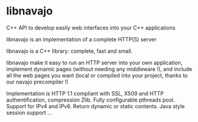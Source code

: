 # libnavajo
C++ API to develop easily web interfaces into your C++ applications

libnavajo is an implementation of a complete HTTP(S) server

libnavajo is a C++ library: complete, fast and small.

libnavajo make it easy to run an HTTP server into your own application, implement dynamic pages (without needing any middleware !), and include all the web pages you want (local or compiled into your project, thanks to our navajo precompiler !)


Implementation is HTTP 1.1 compliant with SSL, X509 and HTTP authentification, compression Zlib.
Fully configurable pthreads pool.
Support for IPv4 and IPv6.
Return dynamic or static contents. 
Java style session support
...
